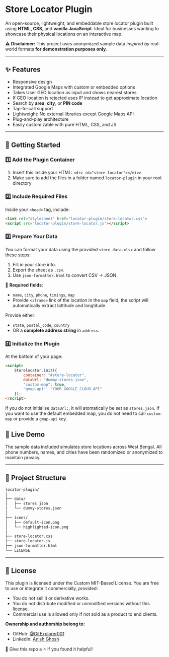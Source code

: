 # Store Locator Plugin

An open-source, lightweight, and embeddable store locator plugin built using **HTML, CSS**, and **vanilla JavaScript**. Ideal for businesses wanting to showcase their physical locations on an interactive map.

⚠️ **Disclaimer:** This project uses anonymized sample data *inspired by* real-world formats **for demonstration purposes only**.

---

## ✨ Features

- Responsive design  
- Integrated Google Maps with custom or embedded options
- Takes User GEO location as input and shows nearest stores
- If GEO location is rejected uses IP instead to get approximate location
- Search by **area**, **city**, or **PIN code**  
- Tap-to-call support 
- Lightweight: No external libraries except Google Maps API  
- Plug-and-play architecture  
- Easily customizable with pure HTML, CSS, and JS  

---

## 🚀 Getting Started

### 1️⃣ Add the Plugin Container
1. Insert this inside your HTML:
`<div id="store-locator"></div>`
2. Make sure to add the files in a folder named `locator-plugin` in your root directory

### 2️⃣ Include Required Files
Inside your `<head>` tag, include:

```html
<link rel="stylesheet" href="locator-plugin/store-locator.css">
<script src="locator-plugin/store-locator.js"></script>
```

### 3️⃣ Prepare Your Data
You can format your data using the provided `store_data.xlsx` and follow these steps:

1. Fill in your store info.
2. Export the sheet as `.csv`.
3. Use `json-formatter.html` to convert CSV → JSON.

📌 **Required fields**:
- `name`, `city`, `phone`, `timings`, `map`
- Provide `<iframe>` link of the location in the `map` field, the script will automatically extract lattitude and longtitude.

Provide either:
- `state`, `postal_code`, `country`  
- OR a **complete address string** in `address`.

### 4️⃣ Initialize the Plugin
At the bottom of your page:
```html
<script>
    Storelocator.init({
        container: "#store-locator",
        dataUrl: "dummy-stores.json",
        "custom-map": true,
        "gmap-api": "YOUR_GOOGLE_CLOUD_API"
    });
</script>
```

If you do not initialise `dataUrl:`, it will atomatically be set as `stores.json`.
If you want to use the default embedded map, you do not need to call `custom-map` or provide a `gmap-api` key.


## 🔬 Live Demo
The sample data included simulates store locations across West Bengal. All phone numbers, names, and cities have been randomized or anonymized to maintain privacy.

---

## 📁 Project Structure
```html
locator-plugin/
│
├── data/
│   ├── stores.json
│   └── dummy-stores.json
│
├── icons/
│   ├── default-icon.png
│   └── highlighted-icon.png
│
├── store-locator.css
├── store-locator.js
├── json-formatter.html
└── LICENSE
```
---

## 📜 License

This plugin is licensed under the Custom MIT-Based License. You are free to use or integrate it commercially, provided:

- You do not sell it or derivative works.
- You do not distribute modified or unmodified versions without this license.
- Commercial use is allowed only if not sold as a product to end clients.

**Ownership and authorship belong to:**

- GitHub: <a href='https://github.com/GitExplorer001'>@GitExplorer001</a>
- LinkedIn: <a href='https://www.linkedin.com/in/anish-ghosh-ag743/'>Anish Ghosh</a>

🌟 Give this repo a ⭐ if you found it helpful!
